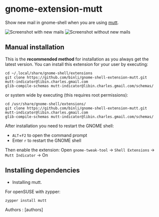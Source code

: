 gnome-extension-mutt
=====================

Show new mail in gnome-shell when you are using [mutt].

![Screenshot with new mails][screenshot]
![Screenshot without new mails][screenshot-nomails]

Manual installation
-------------------

This is the **recommended method** for installation as you always get the latest version.
You can install this extension for your user by executing:

    cd ~/.local/share/gnome-shell/extensions
    git clone https://github.com/binli/gnome-shell-extension-mutt.git mutt-indicator@libin.charles.gmail.com
    glib-compile-schemas mutt-indicator@libin.charles.gmail.com/schemas/

or system wide by executing (this requires root permissions):

    cd /usr/share/gnome-shell/extensions/
    git clone https://github.com/binli/gnome-shell-extension-mutt.git mutt-indicator@libin.charles.gmail.com
    glib-compile-schemas mutt-indicator@libin.charles.gmail.com/schemas/

After installation you need to restart the GNOME shell:

* `ALT`+`F2` to open the command prompt
* Enter `r` to restart the GNOME shell

Then enable the extension:
Open `gnome-tweak-tool` -> `Shell Extensions` -> `Mutt Indicator` -> On

Installing dependencies
-------------
* Installing mutt.

For openSUSE with zypper:

`zypper install mutt`

Authors : [authors]

[mutt]: http://www.mutt.org/
[screenshot]: https://raw.github.com/wiki/binli/gnome-shell-extension-mutt/mutt-indicator.png
[screenshot-nomails]: https://raw.github.com/wiki/binli/gnome-shell-extension-mutt/mutt-indicator-nomails.png
